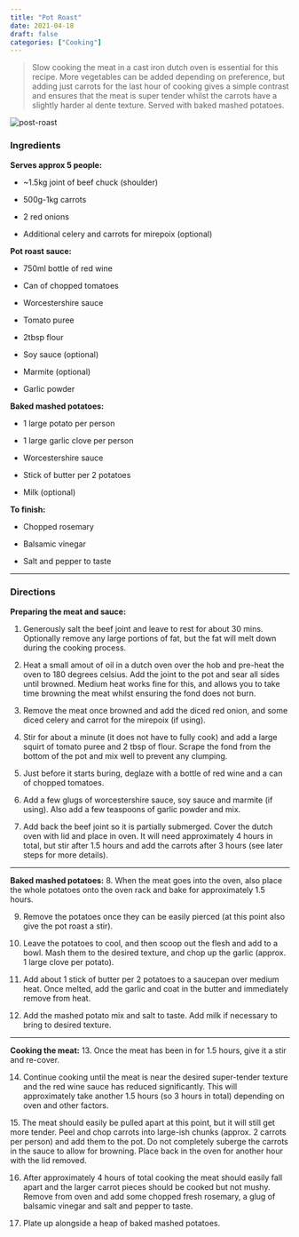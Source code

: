 ```yaml
---
title: "Pot Roast"
date: 2021-04-18
draft: false
categories: ["Cooking"]
---
```


> Slow cooking the meat in a cast iron dutch oven is essential for this recipe. More vegetables can be added depending on preference, but adding just carrots for the last hour of cooking gives a simple contrast and ensures that the meat is super tender whilst the carrots have a slightly harder al dente texture. Served with baked mashed potatoes.

![post-roast](/pot_roast.jpg)

### Ingredients

**Serves approx 5 people:**
- ~1.5kg joint of beef chuck (shoulder)

- 500g-1kg carrots

- 2 red onions

- Additional celery and carrots for mirepoix (optional)

**Pot roast sauce:**
- 750ml bottle of red wine

- Can of chopped tomatoes

- Worcestershire sauce

- Tomato puree

- 2tbsp flour

- Soy sauce (optional)

- Marmite (optional)

- Garlic powder

**Baked mashed potatoes:**
- 1 large potato per person

- 1 large garlic clove per person

- Worcestershire sauce

- Stick of butter per 2 potatoes

- Milk (optional)

**To finish:**
- Chopped rosemary

- Balsamic vinegar

- Salt and pepper to taste

___

### Directions

**Preparing the meat and sauce:**

1. Generously salt the beef joint and leave to rest for about 30 mins. Optionally remove any large portions of fat, but the fat will melt down during the cooking process.

2. Heat a small amout of oil in a dutch oven over the hob and pre-heat the oven to 180 degrees celsius. Add the joint to the pot and sear all sides until browned. Medium heat works fine for this, and allows you to take time browning the meat whilst ensuring the fond does not burn.

3. Remove the meat once browned and add the diced red onion, and some diced celery and carrot for the mirepoix (if using).

4. Stir for about a minute (it does not have to fully cook) and add a large squirt of tomato puree and 2 tbsp of flour. Scrape the fond from the bottom of the pot and mix well to prevent any clumping. 

5. Just before it starts buring, deglaze with a bottle of red wine and a can of chopped tomatoes.

6. Add a few glugs of worcestershire sauce, soy sauce and marmite (if using). Also add a few teaspoons of garlic powder and mix.

7. Add back the beef joint so it is partially submerged. Cover the dutch oven with lid and place in oven. It will need approximately 4 hours in total, but stir after 1.5 hours and add the carrots after 3 hours (see later steps for more details).

___

**Baked mashed potatoes:**
8. When the meat goes into the oven, also place the whole potatoes onto the oven rack and bake for approximately 1.5 hours. 

9. Remove the potatoes once they can be easily pierced (at this point also give the pot roast a stir).

10. Leave the potatoes to cool, and then scoop out the flesh and add to a bowl. Mash them to the desired texture, and chop up the garlic (approx. 1 large clove per potato).

11. Add about 1 stick of butter per 2 potatoes to a saucepan over medium heat. Once melted, add the garlic and coat in the butter and immediately remove from heat. 

12. Add the mashed potato mix and salt to taste. Add milk if necessary to bring to desired texture.

___

**Cooking the meat:**
13. Once the meat has been in for 1.5 hours, give it a stir and re-cover. 

14. Continue cooking until the meat is near the desired super-tender texture and the red wine sauce has reduced significantly. This will approximately take another 1.5 hours (so 3 hours in total) depending on oven and other factors. 

15. The meat should easily be pulled apart at this point, but it will still get more tender. Peel and chop carrots into large-ish chunks (approx. 2 carrots per person) and add them to the pot. Do not completely suberge the carrots in the sauce to allow for browning. Place back in the oven for another hour with the lid removed.

16. After approximately 4 hours of total cooking the meat should easily fall apart and the larger carrot pieces should be cooked but not mushy. Remove from oven and add some chopped fresh rosemary, a glug of balsamic vinegar and salt and pepper to taste. 

17. Plate up alongside a heap of baked mashed potatoes.